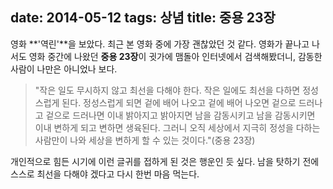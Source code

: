 date: 2014-05-12
tags: 상념
title: 중용 23장
---
영화 **'역린'**을 보았다. 최근 본 영화 중에 가장 괜찮았던 것 같다. 영화가 끝나고 나서도 영화 중간에 나왔던 **중용 23장**이 귓가에 맴돌아 인터넷에서 검색해봤더니, 감동한 사람이 나만은 아니었나 보다.
<!--more-->

> "작은 일도 무시하지 않고 최선을 다해야 한다. 작은 일에도 최선을 다하면 정성스럽게 된다. 정성스럽게 되면 겉에 배어 나오고 겉에 배어 나오면 겉으로 드러나고 겉으로 드러나면 이내 밝아지고 밝아지면 남을 감동시키고 남을 감동시키면 이내 변하게 되고 변하면 생육된다. 그러니 오직 세상에서 지극히 정성을 다하는 사람만이 나와 세상을 변하게 할 수 있는 것이다."(중용 23장)

개인적으로 힘든 시기에 이런 글귀를 접하게 된 것은 행운인 듯 싶다. 남을 탓하기 전에 스스로 최선을 다해야 겠다고 다시 한번 마음 먹는다.
